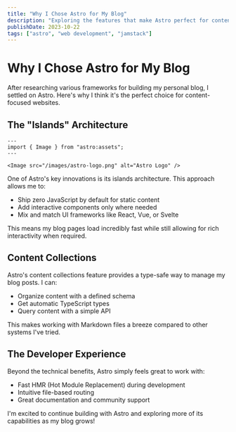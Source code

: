 ```yaml
---
title: "Why I Chose Astro for My Blog"
description: "Exploring the features that make Astro perfect for content-focused websites"
publishDate: 2023-10-22
tags: ["astro", "web development", "jamstack"]
---
```


# Why I Chose Astro for My Blog

After researching various frameworks for building my personal blog, I settled on Astro. Here's why I think it's the perfect choice for content-focused websites.

## The "Islands" Architecture

```astro
---
import { Image } from "astro:assets";
---

<Image src="/images/astro-logo.png" alt="Astro Logo" />
```

One of Astro's key innovations is its islands architecture. This approach allows me to:

- Ship zero JavaScript by default for static content
- Add interactive components only where needed
- Mix and match UI frameworks like React, Vue, or Svelte

This means my blog pages load incredibly fast while still allowing for rich interactivity when required.

## Content Collections

Astro's content collections feature provides a type-safe way to manage my blog posts. I can:

- Organize content with a defined schema
- Get automatic TypeScript types
- Query content with a simple API

This makes working with Markdown files a breeze compared to other systems I've tried.

## The Developer Experience

Beyond the technical benefits, Astro simply feels great to work with:

- Fast HMR (Hot Module Replacement) during development
- Intuitive file-based routing
- Great documentation and community support

I'm excited to continue building with Astro and exploring more of its capabilities as my blog grows!
